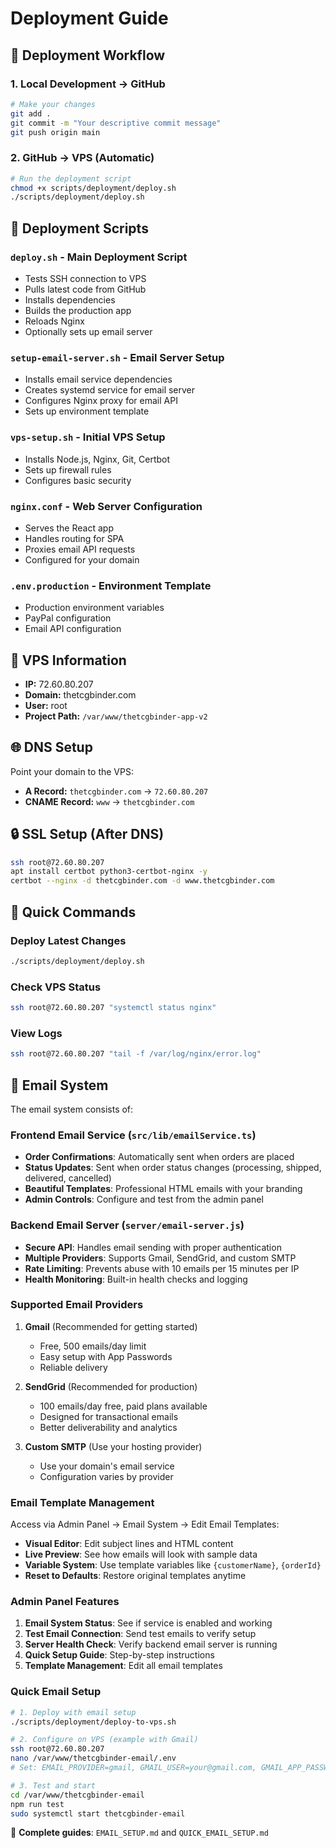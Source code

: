 # Deployment Guide

## 🚀 Deployment Workflow

### 1. Local Development → GitHub

```bash
# Make your changes
git add .
git commit -m "Your descriptive commit message"
git push origin main
```

### 2. GitHub → VPS (Automatic)

```bash
# Run the deployment script
chmod +x scripts/deployment/deploy.sh
./scripts/deployment/deploy.sh
```

## 📝 Deployment Scripts

### `deploy.sh` - Main Deployment Script
- Tests SSH connection to VPS
- Pulls latest code from GitHub
- Installs dependencies
- Builds the production app
- Reloads Nginx
- Optionally sets up email server

### `setup-email-server.sh` - Email Server Setup
- Installs email service dependencies
- Creates systemd service for email server
- Configures Nginx proxy for email API
- Sets up environment template

### `vps-setup.sh` - Initial VPS Setup
- Installs Node.js, Nginx, Git, Certbot
- Sets up firewall rules
- Configures basic security

### `nginx.conf` - Web Server Configuration
- Serves the React app
- Handles routing for SPA
- Proxies email API requests
- Configured for your domain

### `.env.production` - Environment Template
- Production environment variables
- PayPal configuration
- Email API configuration

## 🔧 VPS Information

- **IP:** 72.60.80.207
- **Domain:** thetcgbinder.com
- **User:** root
- **Project Path:** `/var/www/thetcgbinder-app-v2`

## 🌐 DNS Setup

Point your domain to the VPS:
- **A Record:** `thetcgbinder.com` → `72.60.80.207`
- **CNAME Record:** `www` → `thetcgbinder.com`

## 🔒 SSL Setup (After DNS)

```bash
ssh root@72.60.80.207
apt install certbot python3-certbot-nginx -y
certbot --nginx -d thetcgbinder.com -d www.thetcgbinder.com
```

## 🎯 Quick Commands

### Deploy Latest Changes
```bash
./scripts/deployment/deploy.sh
```

### Check VPS Status
```bash
ssh root@72.60.80.207 "systemctl status nginx"
```

### View Logs
```bash
ssh root@72.60.80.207 "tail -f /var/log/nginx/error.log"
```

## 📧 Email System

The email system consists of:

### Frontend Email Service (`src/lib/emailService.ts`)
- **Order Confirmations**: Automatically sent when orders are placed
- **Status Updates**: Sent when order status changes (processing, shipped, delivered, cancelled)
- **Beautiful Templates**: Professional HTML emails with your branding
- **Admin Controls**: Configure and test from the admin panel

### Backend Email Server (`server/email-server.js`)
- **Secure API**: Handles email sending with proper authentication
- **Multiple Providers**: Supports Gmail, SendGrid, and custom SMTP
- **Rate Limiting**: Prevents abuse with 10 emails per 15 minutes per IP
- **Health Monitoring**: Built-in health checks and logging

### Supported Email Providers

1. **Gmail** (Recommended for getting started)
   - Free, 500 emails/day limit
   - Easy setup with App Passwords
   - Reliable delivery

2. **SendGrid** (Recommended for production)
   - 100 emails/day free, paid plans available
   - Designed for transactional emails
   - Better deliverability and analytics

3. **Custom SMTP** (Use your hosting provider)
   - Use your domain's email service
   - Configuration varies by provider

### Email Template Management

Access via Admin Panel → Email System → Edit Email Templates:
- **Visual Editor**: Edit subject lines and HTML content
- **Live Preview**: See how emails will look with sample data
- **Variable System**: Use template variables like `{customerName}`, `{orderId}`
- **Reset to Defaults**: Restore original templates anytime

### Admin Panel Features

1. **Email System Status**: See if service is enabled and working
2. **Test Email Connection**: Send test emails to verify setup
3. **Server Health Check**: Verify backend email server is running
4. **Quick Setup Guide**: Step-by-step instructions
5. **Template Management**: Edit all email templates

### Quick Email Setup

```bash
# 1. Deploy with email setup
./scripts/deployment/deploy-to-vps.sh

# 2. Configure on VPS (example with Gmail)
ssh root@72.60.80.207
nano /var/www/thetcgbinder-email/.env
# Set: EMAIL_PROVIDER=gmail, GMAIL_USER=your@gmail.com, GMAIL_APP_PASSWORD=xxxx

# 3. Test and start
cd /var/www/thetcgbinder-email
npm run test
sudo systemctl start thetcgbinder-email
```

📖 **Complete guides**: `EMAIL_SETUP.md` and `QUICK_EMAIL_SETUP.md`
